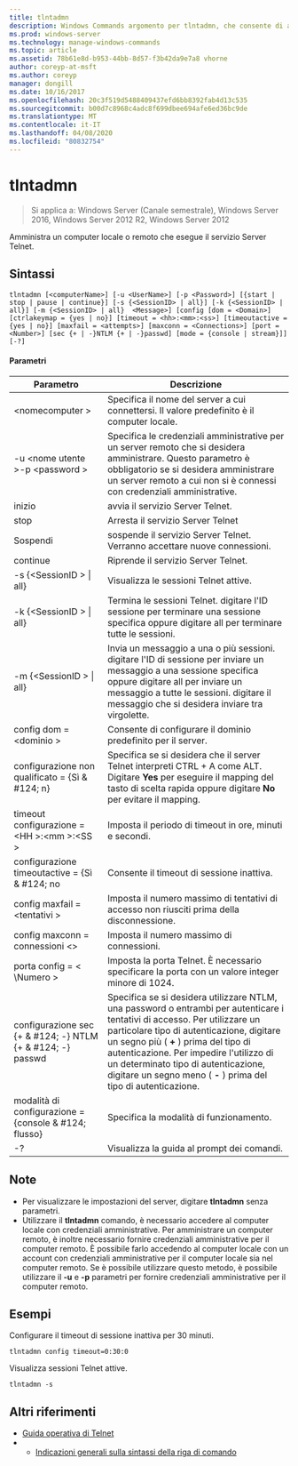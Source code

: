 ```yaml
---
title: tlntadmn
description: Windows Commands argomento per tlntadmn, che consente di amministrare un computer locale o remoto, che esegue il servizio Server Telnet.
ms.prod: windows-server
ms.technology: manage-windows-commands
ms.topic: article
ms.assetid: 78b61e8d-b953-44bb-8d57-f3b42da9e7a8 vhorne
author: coreyp-at-msft
ms.author: coreyp
manager: dongill
ms.date: 10/16/2017
ms.openlocfilehash: 20c3f519d5488409437efd6bb8392fab4d13c535
ms.sourcegitcommit: b00d7c8968c4adc8f699dbee694afe6ed36bc9de
ms.translationtype: MT
ms.contentlocale: it-IT
ms.lasthandoff: 04/08/2020
ms.locfileid: "80832754"
---
```

# <a name="tlntadmn"></a>tlntadmn

>Si applica a: Windows Server (Canale semestrale), Windows Server 2016, Windows Server 2012 R2, Windows Server 2012

Amministra un computer locale o remoto che esegue il servizio Server Telnet.   

## <a name="syntax"></a>Sintassi  
```  
tlntadmn [<computerName>] [-u <UserName>] [-p <Password>] [{start | stop | pause | continue}] [-s {<SessionID> | all}] [-k {<SessionID> | all}] [-m {<SessionID> | all}  <Message>] [config [dom = <Domain>] [ctrlakeymap = {yes | no}] [timeout = <hh>:<mm>:<ss>] [timeoutactive = {yes | no}] [maxfail = <attempts>] [maxconn = <Connections>] [port = <Number>] [sec {+ | -}NTLM {+ | -}passwd] [mode = {console | stream}]] [-?]  
```  
#### <a name="parameters"></a>Parametri  

|                   Parametro                    |                                                                                                                                                       Descrizione                                                                                                                                                        |
|------------------------------------------------|--------------------------------------------------------------------------------------------------------------------------------------------------------------------------------------------------------------------------------------------------------------------------------------------------------------------------|
|                \<nomecomputer >                 |                                                                                                                    Specifica il nome del server a cui connettersi. Il valore predefinito è il computer locale.                                                                                                                    |
|         -u \<nome utente >-p \<password >          |                                                Specifica le credenziali amministrative per un server remoto che si desidera amministrare. Questo parametro è obbligatorio se si desidera amministrare un server remoto a cui non si è connessi con credenziali amministrative.                                                |
|                     inizio                      |                                                                                                                                            avvia il servizio Server Telnet.                                                                                                                                             |
|                      stop                      |                                                                                                                                             Arresta il servizio Server Telnet                                                                                                                                              |
|                     Sospendi                      |                                                                                                                          sospende il servizio Server Telnet. Verranno accettare nuove connessioni.                                                                                                                          |
|                    continue                    |                                                                                                                                            Riprende il servizio Server Telnet.                                                                                                                                            |
|          -s {\<SessionID > &#124; all}          |                                                                                                                                             Visualizza le sessioni Telnet attive.                                                                                                                                             |
|          -k {\<SessionID > &#124; all}          |                                                                                                        Termina le sessioni Telnet. digitare l'ID sessione per terminare una sessione specifica oppure digitare all per terminare tutte le sessioni.                                                                                                         |
|    -m {\<SessionID > &#124; all} <Message>     |                                                   Invia un messaggio a una o più sessioni. digitare l'ID di sessione per inviare un messaggio a una sessione specifica oppure digitare all per inviare un messaggio a tutte le sessioni. digitare il messaggio che si desidera inviare tra virgolette.                                                   |
|             config dom = \<dominio >             |                                                                                                                                      Consente di configurare il dominio predefinito per il server.                                                                                                                                       |
|      configurazione non qualificato = {Sì & #124; n}      |                                                                                     Specifica se si desidera che il server Telnet interpreti CTRL + A come ALT. Digitare **Yes** per eseguire il mapping del tasto di scelta rapida oppure digitare **No** per evitare il mapping.                                                                                     |
|       timeout configurazione = \<HH >:\<mm >:\<SS >       |                                                                                                                                 Imposta il periodo di timeout in ore, minuti e secondi.                                                                                                                                 |
|     configurazione timeoutactive = {Sì & #124; no      |                                                                                                                                            Consente il timeout di sessione inattiva.                                                                                                                                             |
|          config maxfail = \<tentativi >          |                                                                                                                          Imposta il numero massimo di tentativi di accesso non riusciti prima della disconnessione.                                                                                                                          |
|        config maxconn = connessioni \<>         |                                                                                                                                         Imposta il numero massimo di connessioni.                                                                                                                                          |
|            porta config = < \Numero >             |                                                                                                                    Imposta la porta Telnet. È necessario specificare la porta con un valore integer minore di 1024.                                                                                                                    |
| configurazione sec {+ & #124; -} NTLM {+ & #124; -} passwd | Specifica se si desidera utilizzare NTLM, una password o entrambi per autenticare i tentativi di accesso. Per utilizzare un particolare tipo di autenticazione, digitare un segno più ( **+** ) prima del tipo di autenticazione. Per impedire l'utilizzo di un determinato tipo di autenticazione, digitare un segno meno ( **-** ) prima del tipo di autenticazione. |
|     modalità di configurazione = {console & #124; flusso}      |                                                                                                                                             Specifica la modalità di funzionamento.                                                                                                                                             |
|                       -?                       |                                                                                                                                           Visualizza la guida al prompt dei comandi.                                                                                                                                           |

## <a name="remarks"></a>Note  
-   Per visualizzare le impostazioni del server, digitare **tlntadmn** senza parametri.  
-   Utilizzare il **tlntadmn** comando, è necessario accedere al computer locale con credenziali amministrative. Per amministrare un computer remoto, è inoltre necessario fornire credenziali amministrative per il computer remoto. È possibile farlo accedendo al computer locale con un account con credenziali amministrative per il computer locale sia nel computer remoto. Se è possibile utilizzare questo metodo, è possibile utilizzare il **-u** e **-p** parametri per fornire credenziali amministrative per il computer remoto.  

## <a name="examples"></a><a name=BKMK_Examples></a>Esempi  
Configurare il timeout di sessione inattiva per 30 minuti.  
```  
tlntadmn config timeout=0:30:0  
```  
Visualizza sessioni Telnet attive.  
```  
tlntadmn -s  
```  

## <a name="additional-references"></a>Altri riferimenti  
-   [Guida operativa di Telnet](https://technet.microsoft.com/library/cc753164(v=ws.10).aspx)  
-   - [Indicazioni generali sulla sintassi della riga di comando](command-line-syntax-key.md)  
